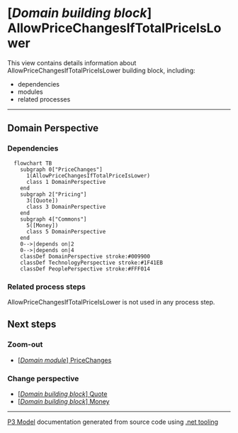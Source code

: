 ﻿
# [*Domain building block*] AllowPriceChangesIfTotalPriceIsLower

This view contains details information about AllowPriceChangesIfTotalPriceIsLower building block, including:
- dependencies
- modules
- related processes  

---



## Domain Perspective


### Dependencies

```mermaid
  flowchart TB
    subgraph 0["PriceChanges"]
      1(AllowPriceChangesIfTotalPriceIsLower)
      class 1 DomainPerspective
    end
    subgraph 2["Pricing"]
      3([Quote])
      class 3 DomainPerspective
    end
    subgraph 4["Commons"]
      5([Money])
      class 5 DomainPerspective
    end
    0-->|depends on|2
    0-->|depends on|4
    classDef DomainPerspective stroke:#009900
    classDef TechnologyPerspective stroke:#1F41EB
    classDef PeoplePerspective stroke:#FFF014
```

### Related process steps

AllowPriceChangesIfTotalPriceIsLower is not used in any process step.  

## Next steps


### Zoom-out

- [[*Domain module*] PriceChanges](../../../../Modules/Sales/Orders/PriceChanges/PriceChanges.md)

### Change perspective

- [[*Domain building block*] Quote](../../Pricing/Quote.md)
- [[*Domain building block*] Money](../../Commons/Money.md)

---

[P3 Model](https://github.com/P3-model/P3-model) documentation generated from source code using [.net tooling](https://github.com/P3-model/P3-model-dotnet)